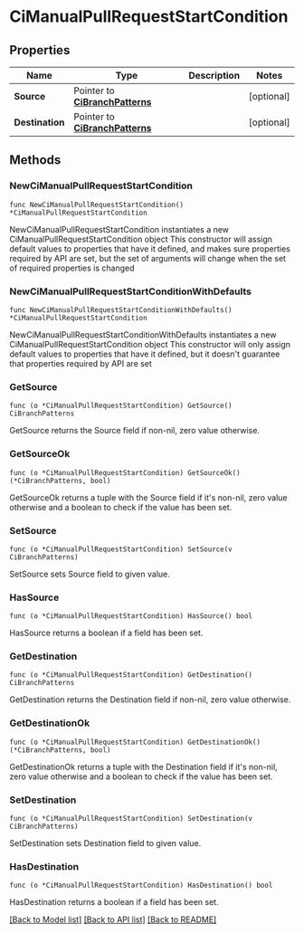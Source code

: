 # CiManualPullRequestStartCondition

## Properties

Name | Type | Description | Notes
------------ | ------------- | ------------- | -------------
**Source** | Pointer to [**CiBranchPatterns**](CiBranchPatterns.md) |  | [optional] 
**Destination** | Pointer to [**CiBranchPatterns**](CiBranchPatterns.md) |  | [optional] 

## Methods

### NewCiManualPullRequestStartCondition

`func NewCiManualPullRequestStartCondition() *CiManualPullRequestStartCondition`

NewCiManualPullRequestStartCondition instantiates a new CiManualPullRequestStartCondition object
This constructor will assign default values to properties that have it defined,
and makes sure properties required by API are set, but the set of arguments
will change when the set of required properties is changed

### NewCiManualPullRequestStartConditionWithDefaults

`func NewCiManualPullRequestStartConditionWithDefaults() *CiManualPullRequestStartCondition`

NewCiManualPullRequestStartConditionWithDefaults instantiates a new CiManualPullRequestStartCondition object
This constructor will only assign default values to properties that have it defined,
but it doesn't guarantee that properties required by API are set

### GetSource

`func (o *CiManualPullRequestStartCondition) GetSource() CiBranchPatterns`

GetSource returns the Source field if non-nil, zero value otherwise.

### GetSourceOk

`func (o *CiManualPullRequestStartCondition) GetSourceOk() (*CiBranchPatterns, bool)`

GetSourceOk returns a tuple with the Source field if it's non-nil, zero value otherwise
and a boolean to check if the value has been set.

### SetSource

`func (o *CiManualPullRequestStartCondition) SetSource(v CiBranchPatterns)`

SetSource sets Source field to given value.

### HasSource

`func (o *CiManualPullRequestStartCondition) HasSource() bool`

HasSource returns a boolean if a field has been set.

### GetDestination

`func (o *CiManualPullRequestStartCondition) GetDestination() CiBranchPatterns`

GetDestination returns the Destination field if non-nil, zero value otherwise.

### GetDestinationOk

`func (o *CiManualPullRequestStartCondition) GetDestinationOk() (*CiBranchPatterns, bool)`

GetDestinationOk returns a tuple with the Destination field if it's non-nil, zero value otherwise
and a boolean to check if the value has been set.

### SetDestination

`func (o *CiManualPullRequestStartCondition) SetDestination(v CiBranchPatterns)`

SetDestination sets Destination field to given value.

### HasDestination

`func (o *CiManualPullRequestStartCondition) HasDestination() bool`

HasDestination returns a boolean if a field has been set.


[[Back to Model list]](../README.md#documentation-for-models) [[Back to API list]](../README.md#documentation-for-api-endpoints) [[Back to README]](../README.md)


